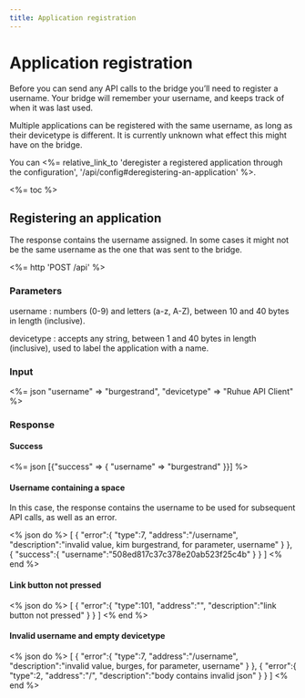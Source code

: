 ```yaml
---
title: Application registration
---
```


# Application registration

Before you can send any API calls to the bridge you’ll need to register a username. Your
bridge will remember your username, and keeps track of when it was last used.

Multiple applications can be registered with the same username, as long as their devicetype
is different. It is currently unknown what effect this might have on the bridge.

You can <%= relative_link_to 'deregister a registered application through the configuration', '/api/config#deregistering-an-application' %>.

<%= toc %>

## Registering an application

The response contains the username assigned. In some cases it might not be the same username as the one that
was sent to the bridge.

<%= http 'POST /api' %>

### Parameters

username
: numbers (0-9) and letters (a-z, A-Z), between 10 and 40 bytes in length (inclusive).

devicetype
: accepts any string, between 1 and 40 bytes in length (inclusive), used to label the application with a name.

### Input

<%= json "username" => "burgestrand", "devicetype" => "Ruhue API Client" %>

### Response

#### Success

<%= json [{"success" => { "username" => "burgestrand" }}] %>

#### Username containing a space

In this case, the response contains the username to be used for subsequent API calls, as well as an error.

<% json do %>
[
  {
    "error":{
      "type":7,
      "address":"/username",
      "description":"invalid value, kim burgestrand, for parameter, username"
    }
  },
  {
    "success":{
      "username":"508ed817c37c378e20ab523f25c4b"
    }
  }
]
<% end %>

#### Link button not pressed

<% json do %>
[
  {
    "error":{
      "type":101,
      "address":"",
      "description":"link button not pressed"
    }
  }
]
<% end %>

#### Invalid username and empty devicetype

<% json do %>
[
  {
    "error":{
      "type":7,
      "address":"/username",
      "description":"invalid value, burges, for parameter, username"
    }
  },
  {
    "error":{
      "type":2,
      "address":"/",
      "description":"body contains invalid json"
    }
  }
]
<% end %>
